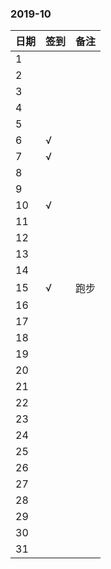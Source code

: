 ### 2019-10

日期 | 签到 | 备注
-- | -- | --
1|
2|
3|
4|
5|
6|√
7|√
8|
9|
10|√
11|
12|
13|
14|
15|√|跑步
16|
17|
18|
19|
20|
21|
22|
23|
24|
25|
26|
27|
28|
29|
30|
31|
